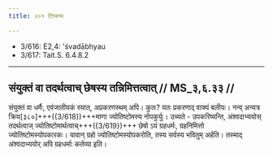 ```yaml
---
title: २०१ टिप्पण्यः

---
```

- 3/616: E2,4: 'śvadābhyau
- 3/617: Tait.S. 6.4.8.2

____________________________________________


## संयुक्तं वा तदर्थत्वाच् छेषस्य तन्निमित्तत्वात् // MS_३,६.३३ //

संयुक्तं वा धर्मैः, एवंजातीयकं स्यात्, अप्रकरणस्थम् अपि। कुतः? यतः प्रकरणाद् वाक्यं बलीयः। नन्व् अन्यत्र क्रिय[३८०]+++({3/618})+++माणा ज्योतिष्टोमस्य नोपकुर्युः। उच्यते - उपकरिष्यन्ति, अंश्वदाभ्ययोस् तदर्थत्वाज् ज्योतिष्टोमार्थत्वाच्+++({3/619})+++ छेषो ऽयं ग्रहधर्मः, ग्रहनिमित्तो ज्योतिष्टोमस्योपकारकः। यावान् ग्रहो ज्योतिष्टोमस्योपकरोति, तस्य सर्वस्य भवितुम् अर्हति। तस्माद् अंश्वदाभ्ययोर् अपि ग्रहधर्माः कर्तव्या इति।
